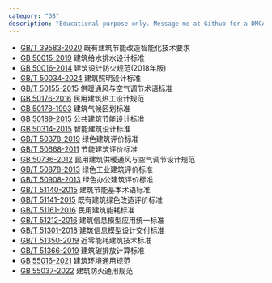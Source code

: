 ```yaml
---
category: "GB"
description: "Educational purpose only. Message me at Github for a DMCA take down request. Note that `SVG` stands for vector graphics redrawn from the original document (huge file size); `BMP` stands for bitmap images scanned with lower resolution (but with OCR)."
---
```


- [GB/T 39583-2020](https://drive.google.com/file/d/12RzQ9Gd-lGMBEbyyDlvREfpv7F1M1pmj/view?usp=drive_link) 既有建筑节能改造智能化技术要求
- [GB 50015-2019](https://drive.google.com/file/d/1m1nSDO0n-_-foM01rRfLnRgRTVhN-w40/view?usp=drive_link) 建筑给水排水设计标准
- [GB 50016-2014](https://drive.google.com/file/d/1FRUvGKBphw7DNDyb41xJMsghczF-MUVG/view?usp=drive_link) 建筑设计防火规范(2018年版) 
- [GB/T 50034-2024](https://drive.google.com/file/d/1NtYN6IhHP-0Fh3tHFlEkKZV5LcDmWkh-/view?usp=drive_link) 建筑照明设计标准
- [GB/T 50155-2015](https://drive.google.com/file/d/1YtuBeV-jf5LOfzyaYvNeaJEZ8_b3JwPU/view?usp=drive_link) 供暖通风与空气调节术语标准
- [GB 50176-2016](https://drive.google.com/file/d/1MsktO7DD3eabBWeCBK-vWjKCUGGMEbFI/view?usp=drive_link) 民用建筑热工设计规范
- [GB 50178-1993](https://drive.google.com/file/d/1Lehiy34ob7VKhKfPA4oCoZ-RUgbBFo01/view?usp=drive_link) 建筑气候区划标准
- [GB 50189-2015](https://drive.google.com/file/d/1YUC6kOEldf3Qpo50O3ScoCgoBb4-E-Jz/view?usp=drive_link) 公共建筑节能设计标准
- [GB 50314-2015](https://drive.google.com/file/d/163gAe5_61RUV3Osu-EcldiBQGWNxIv_l/view?usp=drive_link) 智能建筑设计标准
- [GB/T 50378-2019](https://drive.google.com/file/d/1WqDcLxIxs_yWj175qTg1BvF2RtycyQX8/view?usp=drive_link) 绿色建筑评价标准
- [GB/T 50668-2011](https://drive.google.com/file/d/1gILPFjf_mQmcJSDgE0jfE1FsExifmy1K/view?usp=drive_link) 节能建筑评价标准
- [GB 50736-2012](https://drive.google.com/file/d/1wRoci3eeULo8ldxMgDEbTTydR4VGd4H3/view?usp=drive_link) 民用建筑供暖通风与空气调节设计规范
- [GB/T 50878-2013](https://drive.google.com/file/d/1SYyv_QHuinJqKeTztPkbqsd9wOZ1-ep0/view?usp=drive_link) 绿色工业建筑评价标准
- [GB/T 50908-2013](https://drive.google.com/file/d/1MEDiG2uEulcdvLf6sesTXgBIV8u_J3p_/view?usp=drive_link) 绿色办公建筑评价标准
- [GB/T 51140-2015](https://drive.google.com/file/d/1SDkMtZdb3rNq2Xp1iGtdJhLHFX1ucd7L/view?usp=drive_link) 建筑节能基本术语标准
- [GB/T 51141-2015](https://drive.google.com/file/d/1L7AmpqTtZvYL8gEp-4iSz1yDZgAD_iWs/view?usp=drive_link) 既有建筑绿色改造评价标准
- [GB/T 51161-2016](https://drive.google.com/file/d/1L8yMCG6_g47X7ARBBrB_v3eWTHW8yRG9/view?usp=drive_link) 民用建筑能耗标准
- [GB/T 51212-2016](https://drive.google.com/file/d/1BrLLigExK_NZlitoBLCcKnktuOZfW589/view?usp=drive_link) 建筑信息模型应用统一标准
- [GB/T 51301-2018](https://drive.google.com/file/d/1OpoLXy_LMrMWhcjObg37kWPtdaCiVpx1/view?usp=drive_link) 建筑信息模型设计交付标准
- [GB/T 51350-2019](https://drive.google.com/file/d/1i8Xg5Eh43W7gbFibZjizFT0VqwhVHCpk/view?usp=drive_link) 近零能耗建筑技术标准
- [GB/T 51366-2019](https://drive.google.com/file/d/1Z0Bmyru0Qq9OXUi7yRY-0_cRAXK9uOkD/view?usp=drive_link) 建筑碳排放计算标准
- [GB 55016-2021](https://drive.google.com/file/d/1VieOMxIk7LboOF3qATPNzr9OMIvWLVNf/view?usp=drive_link) 建筑环境通用规范
- [GB 55037-2022](https://drive.google.com/file/d/1YIAP-nKvWwiC4FgHNvA2NXdVB88_XbZS/view?usp=drive_link) 建筑防火通用规范